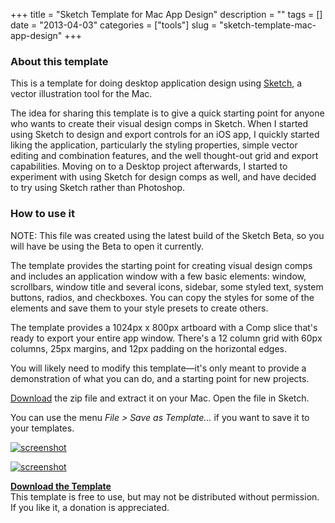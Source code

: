 +++
title = "Sketch Template for Mac App Design"
description = ""
tags = []
date = "2013-04-03"
categories = ["tools"]
slug = "sketch-template-mac-app-design"
+++



  <div class="row">
<div class="col-xs-12 col-sm-8">
<h3>About this template</h3>
<p>This is a template for doing desktop application design using <a href="http://www.bohemiancoding.com/sketch/">Sketch</a>, a vector illustration tool for the Mac. </p>
<p>The idea for sharing this template is to give a quick starting point for anyone who wants to create their visual design comps in Sketch. When I started using Sketch to design and export controls for an iOS app, I quickly started liking the application, particularly the styling properties, simple vector editing and combination features, and the well thought-out grid and export capabilities. Moving on to a Desktop project afterwards, I started to experiment with using Sketch for design comps as well, and have decided to try using Sketch rather than Photoshop. </p>
<h3>How to use it</h3>
<p>NOTE: This file was created using the latest build of the Sketch Beta, so you will have be using the Beta to open it currently.</p>
<p>The template provides the starting point for creating visual design comps and includes an application window with a few basic elements: window, scrollbars, window title and several icons, sidebar, some styled text, system buttons, radios, and checkboxes. You can copy the styles for some of the elements and save them to your style presets to create others. </p>
<p>The template provides a 1024px x 800px artboard with a Comp slice that's ready to export your entire app window. There's a 12 column grid with 60px columns, 25px margins, and 12px padding on the horizontal edges. </p>
<p>You will likely need to modify this template—it's only meant to provide a demonstration of what you can do, and a starting point for new projects. </p>
<p><a href="//konigi.com/media/tools/sketch-mac-app/MacElements.sketch.zip">Download</a> the zip file and extract it on your Mac. Open the file in Sketch. </p>
<p>You can use the menu <em>File > Save as Template...</em> if you want to save it to your templates.
</div>
<div class="col-xs-12 col-sm-4">
<p><a href="//konigi.com/media/tools/sketch-mac-app/sketch-mac-app-detail.png"  class="group" rel="group"><img src="//konigi.com/media/tools/sketch-mac-app/sketch-mac-app-detail.png" alt="screenshot"  class="img-responsive" /></a></p>
<p><a href="//konigi.com/media/tools/sketch-mac-app/sketch-mac-app.png" class="group" rel="group"><img src="//konigi.com/media/tools/sketch-mac-app/sketch-mac-app.png" alt="screenshot" class="img-responsive" /></a></p>
<p><strong><a href="//konigi.com/media/tools/sketch-mac-app/MacElements.sketch.zip">Download the Template</a></strong><br />
<span class="t10">This template is free to use, but may not be distributed without permission. If you like it, a donation is appreciated.</span></p>
<form action="https://www.paypal.com/cgi-bin/webscr" method="post" class="mar0 pad0">
<input type="image" src="https://www.paypal.com/en_US/i/btn/btn_donate_SM.gif" border="0" name="submit" alt=""  class="mar0 pad0 paypal" style="background-color: #fff;" /><br />
<input type="hidden" name="cmd" value="_s-xclick" class="mar0 pad0" /><br />
<input type="hidden" name="hosted_button_id" value="2318535" class="mar0 pad0" /><br />
<img alt="" border="0" src="https://www.paypal.com/en_US/i/scr/pixel.gif" width="1" height="1" class="mar0 pad0" /><br />
</form>
</div>
</div>

